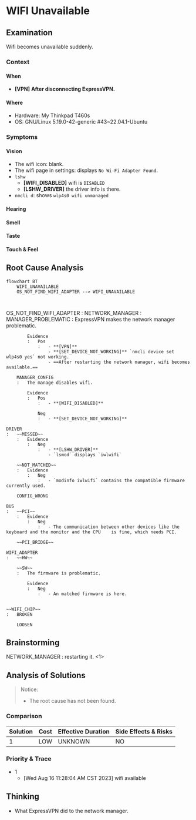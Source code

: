 # WIFI Unavailable

## Examination
[problem overview]: #
[a problem can be the output or input of a process. For output, it can be a bad output. For input, it can be a waste of resources]: #

Wifi becomes unavailable suddenly.

### Context

#### When
[Specification: year, season, daytime, during & after some events, duration]: #

- **[VPN]** **After disconnecting ExpressVPN.**

#### Where
[Localization]: #

- Hardware: My Thinkpad T460s
- OS: GNU/Linux 5.19.0-42-generic #43~22.04.1-Ubuntu

### Symptoms
[avoid biases]: #
[comparison between actuation and expectation]: #
[collect evidence used by hypothesis built in the root cause analysis phrase]: #
[specification: location, degree]: #

#### Vision

- The wifi icon: blank.
- The wifi page in settings: displays `No Wi-Fi Adapter Found`.
- `lshw`
	- **[WIFI_DISABLED]** wifi is `DISABLED`
	- **[LSHW_DRIVER]** the driver info is there.
- `nmcli d`: shows `wlp4s0 wifi unmanaged`

#### Hearing

#### Smell

#### Taste

#### Touch & Feel

## Root Cause Analysis
[backward cause reasoning for general problems]: #
[interactions: failed good OR bad OR side effects]: #
[recursive trouble shooting for engineering problems to an atomic level (build hypothesis, use evidence (examination  + unit tests))]: #

```mermaid
flowchart BT
	WIFI_UNAVAILABLE
	OS_NOT_FIND_WIFI_ADAPTER --> WIFI_UNAVAILABLE
	
	
```

OS_NOT_FIND_WIFI_ADAPTER
:	NETWORK_MANAGER
	:	MANAGER_PROBLEMATIC
		:	ExpressVPN makes the network manager problematic.
			
			Evidence
			:	Pos
				:	- **[VPN]**
					- **[SET_DEVICE_NOT_WORKING]** `nmcli device set wlp4s0 yes` not working.
					- ==After restarting the network manager, wifi becomes available.==
		
		MANAGER_CONFIG
		: 	The manage disables wifi.
			
			Evidence
			:	Pos
				:	- **[WIFI_DISABLED]**

				Neg
				:	- **[SET_DEVICE_NOT_WORKING]**
		
	DRIVER
	:	~~MISSED~~
		:	Evidence
			:	Neg
				:	- **[LSHW_DRIVER]**
					- `lsmod` displays `iwlwifi`

		~~NOT_MATCHED~~
		:	Evidence
			:	Neg
				:	- `modinfo iwlwifi` contains the compatible firmware currently used. 

		CONFIG_WRONG

	BUS
	:	~~PCI~~
		:	Evidence
			:	Neg
				:	- The communication between other devices like the keyboard and the monitor and the CPU    is fine, which needs PCI.
				
		~~PCI_BRIDGE~~

	WIFI_ADAPTER
	:	~~HW~~
		
		~~SW~~
		:	The firmware is problematic.
			
			Evidence
			:	Neg
				:	- An matched firmware is here.
				

	~~WIFI_CHIP~~
	:	BROKEN
	
		LOOSEN
	
## Brainstorming
[removal of touchable physical objects is applicable]: #
[replacement V.S repair. Localize the problem to an atomic level where fixing it components is more expensive than replacing it as a whole]: #
 
NETWORK_MANAGER
:	restarting it. <1>

## Analysis of Solutions

> Notice:
> -	The root cause has not been found.

### Comparison
| Solution | Cost | Effective Duration | Side Effects & Risks |
| --- | --- | --- | --- |
| 1 | LOW | UNKNOWN | NO |

### Priority & Trace
- 1
	- [Wed Aug 16 11:28:04 AM CST 2023] wifi available 

## Thinking
[Lessons learned from this experience]: #

- What ExpressVPN did to the network manager.


<!--stackedit_data:
eyJoaXN0b3J5IjpbNzc2NjYxNTJdfQ==
-->